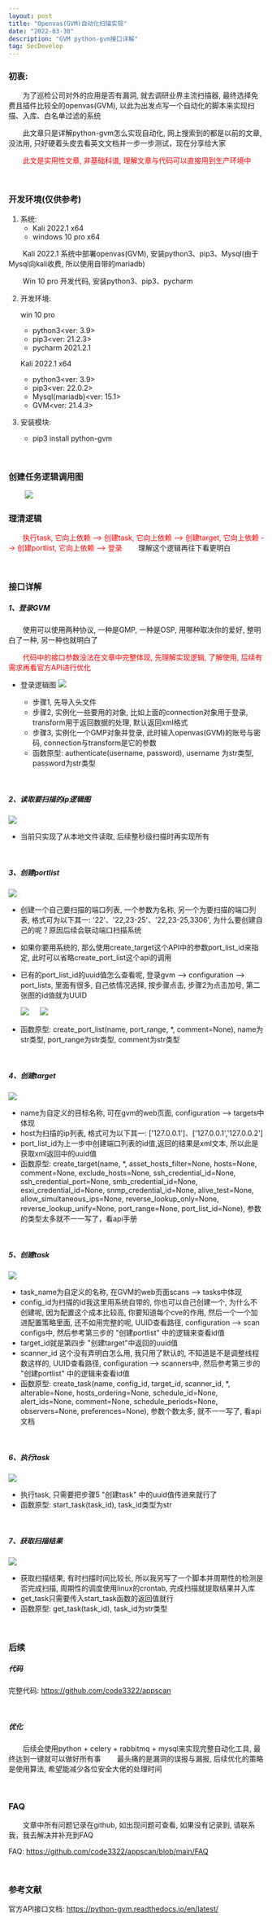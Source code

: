 ```yaml
---
layout: post
title: "Openvas(GVM)自动化扫描实现"
date: "2022-03-30"
description: "GVM python-gvm接口详解"
tag: SecDevelop
--- 
```


### 初衷:

&emsp;&emsp;为了巡检公司对外的应用是否有漏洞, 就去调研业界主流扫描器, 最终选择免费且插件比较全的openvas(GVM), 以此为出发点写一个自动化的脚本来实现扫描、入库、白名单过滤的系统

&emsp;&emsp;此文章只是详解python-gvm怎么实现自动化, 网上搜索到的都是以前的文章, 没法用, 只好硬着头皮去看英文文档并一步一步测试，现在分享给大家

&emsp;&emsp;<font color=red>此文是实用性文章, 非基础科谱, 理解文章与代码可以直接用到生产环境中</font>

&emsp;
### 开发环境(仅供参考)
1. 系统: 
    * Kali 2022.1 x64
    * windows 10 pro x64

&emsp;&emsp;Kali 2022.1 系统中部署openvas(GVM), 安装python3、pip3、Mysql(由于Mysql向kali收费, 所以使用自带的mariadb)

&emsp;&emsp;Win 10 pro 开发代码, 安装python3、pip3、pycharm

2. 开发环境:
    
    win 10 pro 
    * python3<ver: 3.9>
    * pip3<ver: 21.2.3>
    * pycharm 2021.2.1

    Kali 2022.1 x64
    * python3<ver: 3.9>
    * pip3<ver: 22.0.2>
    * Mysql(mariadb)<ver: 15.1>
    * GVM<ver: 21.4.3>

3. 安装模块:
    * pip3 install python-gvm

&emsp;
### 创建任务逻辑调用图

&emsp;&emsp;
![](/images/appscan/createTask.jpg)

### 理清逻辑
<font color=red>&emsp;&emsp;执行task, 它向上依赖  -->  创建task, 它向上依赖 -->  创建target, 它向上依赖  -->  创建portlist, 它向上依赖  -->  登录</font>
&emsp;&emsp;理解这个逻辑再往下看更明白

&emsp;
### 接口详解
##### 1、登录GVM
&emsp;&emsp;使用可以使用两种协议, 一种是GMP, 一种是OSP, 用哪种取决你的爱好, 整明白了一种, 另一种也就明白了

<font color=red>&emsp;&emsp;代码中的接口参数没法在文章中完整体现, 先理解实现逻辑, 了解使用, 后续有需求再看官方API进行优化</font>

* 登录逻辑图
![](/images/appscan/login.jpg)

    * 步骤1, 先导入头文件
    * 步骤2, 实例化一些要用的对象, 比如上面的connection对象用于登录, transform用于返回数据的处理, 默认返回xml格式
    * 步骤3, 实例化一个GMP对象并登录, 此时输入openvas(GVM)的账号与密码, connection与transform是它的参数
    * 函数原型: authenticate(username, password), username 为str类型, password为str类型


&emsp;
##### 2、读取要扫描的ip逻辑图
![](/images/appscan/read_iplist.jpg)

* 当前只实现了从本地文件读取, 后续整秒级扫描时再实现所有


&emsp;
##### 3、创建portlist
![](/images/appscan/create_portlist.jpg)

* 创建一个自己要扫描的端口列表, 一个参数为名称, 另一个为要扫描的端口列表, 格式可为以下其一: '22'、'22,23-25'、'22,23-25,3306', 为什么要创建自己的呢？原因后续会联动端口扫描系统
* 如果你要用系统的, 那么使用create_target这个API中的参数port_list_id来指定, 此时可以省略create_port_list这个api的调用
* 已有的port_list_id的uuid值怎么查看呢, 登录gvm  -->  configuration  -->  port_lists, 里面有很多, 自己依情况选择, 按步骤点击, 步骤2为点击加号, 第二张图的id值就为UUID

    ![](/images/appscan/port_list_uuid.jpg)
    &emsp;
    ![](/images/appscan/port_list_uuid_ok.jpg)
* 函数原型: create_port_list(name, port_range, *, comment=None), name为str类型, port_range为str类型, comment为str类型

&emsp;
##### 4、创建target
![](/images/appscan/create_target.jpg)
* name为自定义的目标名称, 可在gvm的web页面, configuration -->  targets中体现
* host为扫描的ip列表, 格式可为以下其一: ['127.0.0.1']、['127.0.0.1','127.0.0.2']
* port_list_id为上一步中创建端口列表的id值,返回的结果是xml文本, 所以此是获取xml返回中的uuid值
* 函数原型: create_target(name, *, asset_hosts_filter=None, hosts=None, comment=None, exclude_hosts=None, ssh_credential_id=None, ssh_credential_port=None, smb_credential_id=None, esxi_credential_id=None, snmp_credential_id=None, alive_test=None, allow_simultaneous_ips=None, reverse_lookup_only=None, reverse_lookup_unify=None, port_range=None, port_list_id=None), 参数的类型太多就不一一写了，看api手册

&emsp;
##### 5、创建task
![](/images/appscan/crate_task_api.jpg)
* task_name为自定义的名称, 在GVM的web页面scans --> tasks中体现
* config_id为扫描的id我这里用系统自带的, 你也可以自己创建一个, 为什么不创建呢, 因为配置这个成本比较高, 你要知道每个cve的作用, 然后一个一个加进配置策略里面, 还不如用完整的呢, UUID查看路径, configuration -->  scan configs中, 然后参考第三步的 "创建portlist" 中的逻辑来查看id值
* target_id就是第四步 "创建target"中返回的uuid值
* scanner_id 这个没有弄明白怎么用, 我只用了默认的, 不知道是不是调整线程数这样的, UUID查看路径, configuration -->  scanners中, 然后参考第三步的 "创建portlist" 中的逻辑来查看id值 
* 函数原型: create_task(name, config_id, target_id, scanner_id, *, alterable=None, hosts_ordering=None, schedule_id=None, alert_ids=None, comment=None, schedule_periods=None, observers=None, preferences=None),
参数个数太多, 就不一一写了, 看api文档

&emsp;
##### 6、执行task
![](/images/appscan/run_task.jpg)
* 执行task, 只需要把步骤5 "创建task" 中的uuid值传进来就行了 
* 函数原型: start_task(task_id), task_id类型为str


&emsp;
##### 7、获取扫描结果
![](/images/appscan/get_report.jpg)
* 获取扫描结果, 有时扫描时间比较长, 所以我另写了一个脚本并周期性的检测是否完成扫描, 周期性的调度使用linux的crontab, 完成扫描就提取结果并入库
* get_task只需要传入start_task函数的返回值就行
* 函数原型: get_task(task_id), task_id为str类型



&emsp;
### 后续
##### 代码
完整代码: https://github.com/code3322/appscan

&emsp;
##### 优化
&emsp;&emsp;后续会使用python + celery + rabbitmq + mysql来实现完整自动化工具, 最终达到一键就可以做好所有事
&emsp;&emsp;最头痛的是漏洞的误报与漏报, 后续优化的策略是使用算法, 希望能减少各位安全大佬的处理时间


&emsp;
### FAQ
&emsp;&emsp;文章中所有问题记录在github, 如出现问题可查看, 如果没有记录到, 请联系我，我去解决并补充到FAQ

FAQ: https://github.com/code3322/appscan/blob/main/FAQ


&emsp;
### 参考文献
官方API接口文档: https://python-gvm.readthedocs.io/en/latest/                      